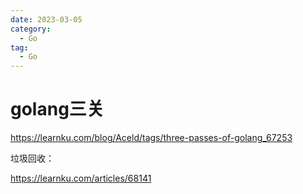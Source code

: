 ```yaml
---
date: 2023-03-05
category:
  - Go
tag:
  - Go
---
```


# golang三关

https://learnku.com/blog/Aceld/tags/three-passes-of-golang_67253




垃圾回收：

https://learnku.com/articles/68141
